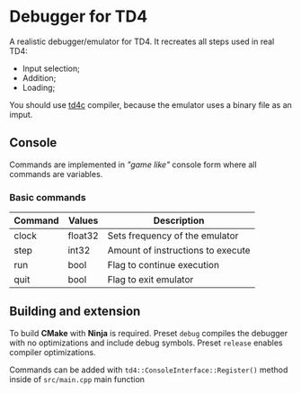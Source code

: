 # Debugger for TD4

A realistic debugger/emulator for TD4. It recreates all steps used in real TD4:
- Input selection;
- Addition;
- Loading;

You should use [td4c](https://github.com/Retr0-code/td4c) compiler, because the emulator uses a binary file as an imput.

## Console

Commands are implemented in _"game like"_ console form where all commands are variables.

### Basic commands

| Command | Values | Description |
|---------|--------|-------------|
| clock | float32 | Sets frequency of the emulator |
| step | int32 | Amount of instructions to execute |
| run | bool | Flag to continue execution |
| quit | bool | Flag to exit emulator |

## Building and extension

To build **CMake** with **Ninja** is required.
Preset `debug` compiles the debugger with no optimizations and include debug symbols.
Preset `release` enables compiler optimizations.

Commands can be added with `td4::ConsoleInterface::Register()`
method inside of `src/main.cpp` main function
